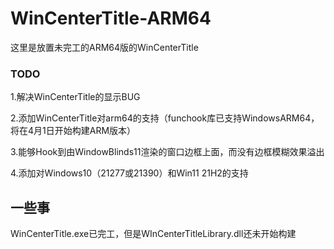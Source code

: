# WinCenterTitle-ARM64
这里是放置未完工的ARM64版的WinCenterTitle
### TODO
1.解决WinCenterTitle的显示BUG

2.添加WinCenterTitle对arm64的支持（funchook库已支持WindowsARM64，将在4月1日开始构建ARM版本）

3.能够Hook到由WindowBlinds11渲染的窗口边框上面，而没有边框模糊效果溢出

4.添加对Windows10（21277或21390）和Win11 21H2的支持
## 一些事
WinCenterTitle.exe已完工，但是WInCenterTitleLibrary.dll还未开始构建


